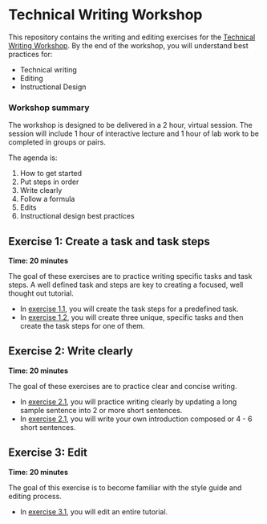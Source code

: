 # Technical Writing Workshop

This repository contains the writing and editing exercises for the [Technical Writing Workshop](https://docs.google.com/presentation/d/1_ktg9EHwEo_y1F33AodlDqHaxuco1ucDBSYie3ZRiJs/edit?usp=sharing).
By the end of the workshop, you will understand best practices for:   
- Technical writing
- Editing
- Instructional Design

### Workshop summary 

The workshop is designed to be delivered in a 2 hour, virtual session. The session will include 1 hour of interactive lecture and 1 hour of lab work to be completed in groups or pairs.

The agenda is:
1. How to get started 
1. Put steps in order
1. Write clearly
1. Follow a formula
1. Edits
1. Instructional design best practices

## Exercise 1: Create a task and task steps

**Time: 20 minutes**

The goal of these exercises are to practice writing specific tasks and task steps. A well defined
task and steps are key to creating a focused, well thought out tutorial.

* In [exercise 1.1](https://github.com/kaitlincart/tech-writing-exercises/blob/main/Exercise1-TaskSteps/1.1-tasksteps.md), you will create the task steps for a predefined task. 
* In [exercise 1.2](https://github.com/kaitlincart/tech-writing-exercises/blob/main/Exercise1-TaskSteps/1.2-tasks.md), you will create three unique, specific tasks and then create the task steps for one of them.   

## Exercise 2: Write clearly 

**Time: 20 minutes**

The goal of these exercises are to practice clear and concise writing. 

* In [exercise 2.1](https://github.com/kaitlincart/tech-writing-exercises/blob/main/Exercise2-WriteClearly/2.1-sentences.md), you will practice writing clearly by updating a long sample sentence into 2 or more short sentences. 
* In [exercise 2.1](https://github.com/kaitlincart/tech-writing-exercises/blob/main/Exercise2-WriteClearly/2.2-introduction.md), you will write your own introduction composed or 4 - 6 short sentences.  

## Exercise 3: Edit 

**Time: 20 minutes**

The goal of this exercise is to become familiar with the style guide and editing process.

* In [exercise 3.1](https://github.com/kaitlincart/tech-writing-exercises/blob/main/Exercise3-Edit/3.1-terraform.md), you will edit an entire tutorial.
